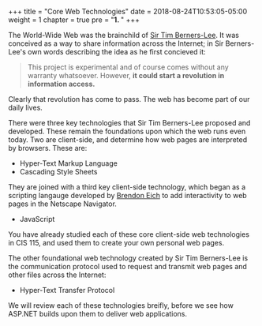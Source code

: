 +++
title = "Core Web Technologies"
date = 2018-08-24T10:53:05-05:00
weight = 1
chapter = true
pre = "<b>1. </b>"
+++

The World-Wide Web was the brainchild of [Sir Tim Berners-Lee](https://en.wikipedia.org/wiki/Tim_Berners-Lee).  It was conceived as a way to share information across the Internet; in Sir Berners-Lee's own words describing the idea as he first concieved it:

>  This project is experimental and of course comes without any warranty whatsoever. However, **it could start a revolution in information access.**

Clearly that revolution has come to pass.  The web has become part of our daily lives. 

There were three key technologies that Sir Tim Berners-Lee proposed and developed.  These remain the foundations upon which the web runs even today.  Two are client-side, and determine how web pages are interpreted by browsers.  These are:

* Hyper-Text Markup Language 
* Cascading Style Sheets 

They are joined with a third key client-side technology, which began as a scripting langauge developed by [Brendon Eich](https://en.wikipedia.org/wiki/Brendan_Eich) to add interactivity to web pages in the Netscape Navigator.

* JavaScript

You have already studied each of these core client-side web technologies in CIS 115, and used them to create your own personal web pages.

The other foundational web technology created by Sir Tim Berners-Lee is the communication protocol used to request and transmit web pages and other files across the Internet:

* Hyper-Text Transfer Protocol

We will review each of these technologies breifly, before we see how ASP.NET builds upon them to deliver web applications.

